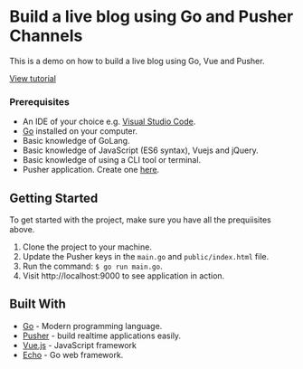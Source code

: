 # Build a live blog using Go and Pusher Channels
This is a demo on how to build a live blog using Go, Vue and Pusher.

[View tutorial](https://pusher.com/tutorials/live-blog-go-vuejs)

### Prerequisites
- An IDE of your choice e.g. [Visual Studio Code](https://code.visualstudio.com/).
- [Go](https://golang.org/doc/install) installed on your computer.
- Basic knowledge of GoLang.
- Basic knowledge of JavaScript (ES6 syntax), Vuejs and jQuery.
- Basic knowledge of using a CLI tool or terminal.
- Pusher application. Create one [here](http://pusher.com).

## Getting Started
To get started with the project, make sure you have all the prequiisites above.

1. Clone the project to your machine.
2. Update the Pusher keys in the `main.go` and `public/index.html` file.
3. Run the command: `$ go run main.go`.
4. Visit http://localhost:9000 to see application in action.


## Built With
* [Go](https://golang.org/doc/install) - Modern programming language.
* [Pusher](https://pusher.com) - build realtime applications easily.
* [Vue.js](http://vuejs.org) - JavaScript framework
* [Echo](https://echo.labstack.com/) - Go web framework.
